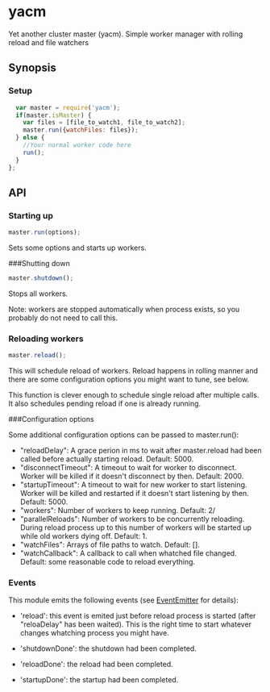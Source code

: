 yacm
=========

Yet another cluster master (yacm). Simple worker manager with rolling reload and file watchers

## Synopsis

### Setup
```javascript
  var master = require('yacm');
  if(master.isMaster) {
    var files = [file_to_watch1, file_to_watch2];
    master.run({watchFiles: files});
  } else {
    //Your normal worker code here
    run();
  }
};
```

## API

### Starting up

```javascript
master.run(options);
```

Sets some options and starts up workers.

###Shutting down

```javascript
master.shutdown();
```

Stops all workers.

Note: workers are stopped automatically when process exists, so you probably do not need to call this.

### Reloading workers

```javascript
master.reload();
```

This will schedule reload of workers. Reload happens in rolling manner and there are some configuration options you might want to tune, see below.

This function is clever enough to schedule single reload after multiple calls. It also schedules pending reload if one is already running.

###Configuration options

Some additional configuration options can be passed to master.run():

* "reloadDelay": A grace perion in ms to wait after master.reload had been called before actually starting reload. Default: 5000.
* "disconnectTimeout": A timeout to wait for worker to disconnect. Worker will be killed if it doesn't disconnect by then. Default: 2000.
* "startupTimeout": A timeout to wait for new worker to start listening. Worker will be killed and restarted if it doesn't start listening by then. Default: 5000.
* "workers": Number of workers to keep running. Default: 2/
* "parallelReloads": Number of workers to be concurrently reloading. During reload process up to this number of workers will be started up while old workers dying off. Default: 1.
* "watchFiles": Arrays of file paths to watch. Default: [].
* "watchCallback": A callback to call when whatched file changed. Default: some reasonable code to reload everything.

### Events

This module emits the following events (see [EventEmitter](http://nodejs.org/api/events.html) for details):

* 'reload': this event is emited just before reload process is started (after "reloaDelay" has been waited). This is the right time to start whatever changes whatching process you might have.

* 'shutdownDone': the shutdown had been completed.

* 'reloadDone': the reload had been completed.

* 'startupDone': the startup had been completed.